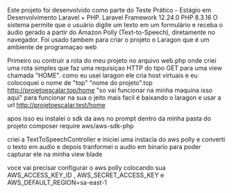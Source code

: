 Este projeto foi desenvolvido como parte do Teste Prático - Estágio em Desenvolvimento Laravel + PHP.
Laravel Framework 12.24.0
PHP 8.3.16
O sistema permite que o usuário digite um texto em um formulário e receba o áudio gerado a partir do Amazon Polly (Text-to-Speech), diretamente no navegador.
Foi usado tambem para criar o projeto o Laragon que é um ambiente de programaçao web

Primeiro ou contruir a rota do meu projeto no arquivo web.php onde criei uma rota simples que faz uma requisiçao HTTP do tipo GET para uma view chamada "HOME".
como eu usei laragon ele cria host virtuais e eu colocoquei o nome de "top" 
"nome do projeto".top
http://projetoescalar.top/home "so vai funcionar na minha maquina isso aqui"
para funcionar na sua o jeito mais facil é baixando o laragon e usar a url 
http://projetoescalar.test/home

apos isso eu instalei o sdk da aws no prompt dentro da minha pasta do projeto
composer require aws/aws-sdk-php

criei a TextToSpeechController e iniciei uma instacia do aws polly
e converti o texto em audio e depois tranformei o audio em binario para poder capturar ele na minha view blade

voce vai precisar configurar o aws polly colocando sua AWS_ACCESS_KEY_ID , AWS_SECRET_ACCESS_KEY e AWS_DEFAULT_REGION=sa-east-1